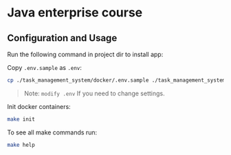 # Java enterprise course

## Configuration and Usage

Run the following command in project dir to install app:

Copy `.env.sample` as `.env`:
```sh
cp ./task_management_system/docker/.env.sample ./task_management_system/docker/.env
```
> Note: `modify .env` If you need to change settings.

Init docker containers:
```sh
make init
```

To see all make commands run:
```sh
make help
```